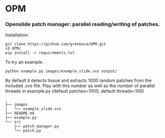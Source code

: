 # OPM
### Openslide patch manager: parallel reading/writing of patches.

Installation: 
```
git clone https://github.com/grenkoca/OPM.git
cd OPM/
pip install -r requirements.txt
```
To try an example:
```
python example.py images/example_slide.svs output/
```
By default it detects tissue and extracts 1000 random patches from the included .svs file. Play with this number as well as the number of parallel threads in example.py (default patches=1000, default threads=100)
```
.
├── images
│   └── example_slide.svs
├── README.md
├── example.py
└── src
    ├── patch_manager.py
    └── patch.py 
````
